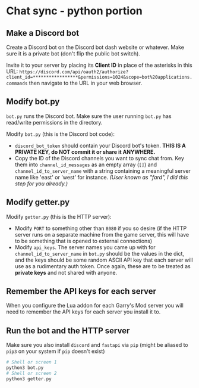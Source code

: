 # Chat sync - python portion

## Make a Discord bot
Create a Discord bot on the Discord bot dash website or whatever. Make sure it is a private bot (don't flip the public bot switch).

Invite it to your server by placing its **Client ID** in place of the asterisks in this URL: `https://discord.com/api/oauth2/authorize?client_id=*****************&permissions=1024&scope=bot%20applications.commands` then navigate to the URL in your web browser.

## Modify bot.py
`bot.py` runs the Discord bot. Make sure the user running `bot.py` has read/write permissions in the directory.

Modify `bot.py` (this is the Discord bot code):
- `discord_bot_token` should contain your Discord bot's token. **THIS IS A PRIVATE KEY, do NOT commit it or share it ANYWHERE.**
- Copy the ID of the Discord channels you want to sync chat from. Key them into `channel_id_messages` as an empty array (`[]`) and `channel_id_to_server_name` with a string containing a meaningful server name like 'east' or 'west' for instance. *(User known as "fard", I did this step for you already.)*

## Modify getter.py
Modify `getter.py` (this is the HTTP server):
- Modify `PORT` to something other than `8080` if you so desire (if the HTTP server runs on a separate machine from the game server, this will have to be something that is opened to external connections)
- Modify `api_keys`. The server names you came up with for `channel_id_to_server_name` in `bot.py` should be the values in the dict, and the keys should be some random ASCII API key that each server will use as a rudimentary auth token. Once again, these are to be treated as **private keys** and not shared with anyone.

## Remember the API keys for each server
When you configure the Lua addon for each Garry's Mod server you will need to remember the API keys for each server you install it to.

## Run the bot and the HTTP server
Make sure you also install `discord` and `fastapi` via `pip` (might be aliased to `pip3` on your system if `pip` doesn't exist)
```python
# Shell or screen 1
python3 bot.py
# Shell or screen 2
python3 getter.py
```